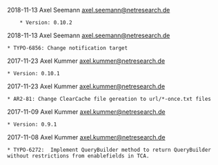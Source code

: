 2018-11-13  Axel Seemann  <axel.seemann@netresearch.de>

        * Version: 0.10.2

2018-11-13  Axel Seemann  <axel.seemann@netresearch.de>
	
	* TYPO-6856: Change notification target

2017-11-23  Axel Kummer  <axel.kummer@netresearch.de>

	* Version: 0.10.1

2017-11-23  Axel Kummer  <axel.kummer@netresearch.de>

	* AR2-81: Change ClearCache file gereation to url/*-once.txt files

2017-11-09  Axel Kummer  <axel.kummer@netresearch.de>

	* Version: 0.9.1

2017-11-08  Axel Kummer  <axel.kummer@netresearch.de>

	* TYPO-6272:  Implement QueryBuilder method to return QueryBuilder without restrictions from enablefields in TCA.
